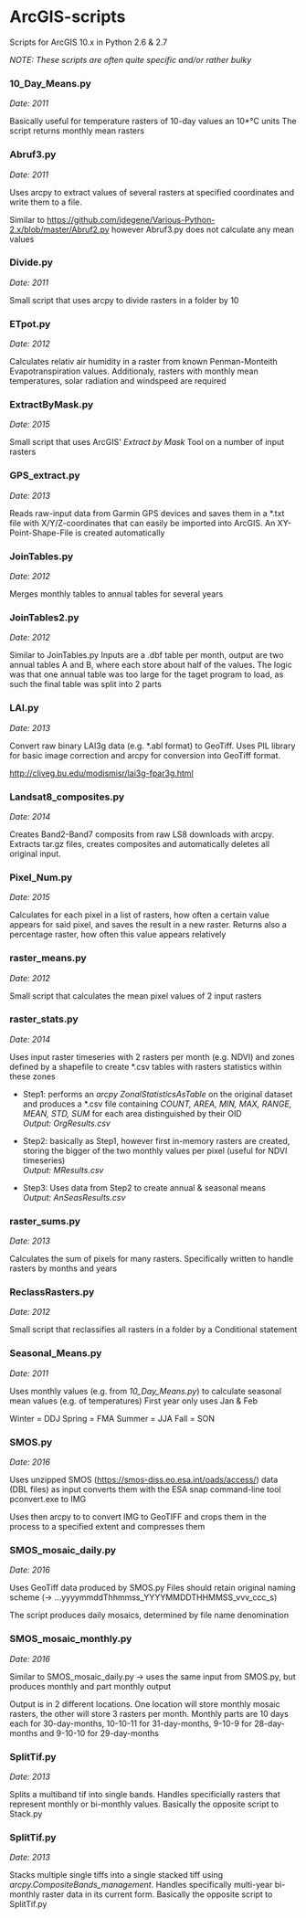 # ArcGIS-scripts
Scripts for ArcGIS 10.x in Python 2.6 & 2.7

*NOTE: These scripts are often quite specific and/or rather bulky*


### 10_Day_Means.py

*Date: 2011*

Basically useful for temperature rasters of 10-day values an 10*°C units
The script returns monthly mean rasters


### Abruf3.py

*Date: 2011*

Uses arcpy to extract values of several rasters at specified coordinates and write them
to a file.

Similar to https://github.com/jdegene/Various-Python-2.x/blob/master/Abruf2.py however
Abruf3.py does not calculate any mean values


### Divide.py

*Date: 2011*

Small script that uses arcpy to divide rasters in a folder by 10


### ETpot.py

*Date: 2012*

Calculates relativ air humidity in a raster from known Penman-Monteith Evapotranspiration
values. Additionaly, rasters with monthly mean temperatures, solar radiation and windspeed
are required


### ExtractByMask.py

*Date: 2015*

Small script that uses ArcGIS' *Extract by Mask* Tool on a number of input rasters


### GPS_extract.py

*Date: 2013*

Reads raw-input data from Garmin GPS devices and saves them in a *.txt file with X/Y/Z-coordinates that 
can easily be imported into ArcGIS.  An XY-Point-Shape-File is created automatically


### JoinTables.py

*Date: 2012*

Merges monthly tables to annual tables for several years



### JoinTables2.py

*Date: 2012*

Similar to JoinTables.py 
Inputs are a .dbf table per month, output are two annual tables A and B, where each
store about half of the values.
The logic was that one annual table was too large for the taget program to load, as such the final table
was split into 2 parts


### LAI.py

*Date: 2013*

Convert raw binary LAI3g data (e.g. *.abl format) to GeoTiff. Uses PIL library for basic image correction
and arcpy for conversion into GeoTiff format.

http://cliveg.bu.edu/modismisr/lai3g-fpar3g.html


### Landsat8_composites.py

*Date: 2014*

Creates Band2-Band7 composits from raw LS8 downloads with arcpy. Extracts tar.gz files, creates composites and
automatically deletes all original input. 


### Pixel_Num.py

*Date: 2015*

Calculates for each pixel in a list of rasters, how often a certain value appears for said pixel,
and saves the result in a new raster. Returns also a percentage raster, how often this value appears
relatively


### raster_means.py

*Date: 2012*

Small script that calculates the mean pixel values of 2 input rasters


### raster_stats.py

*Date: 2014*

Uses input raster timeseries with 2 rasters per month (e.g. NDVI) and zones defined by a shapefile
to create *.csv tables with rasters statistics within these zones

- Step1: performs an *arcpy ZonalStatisticsAsTable* on the original dataset and produces a \*.csv file
	containing *COUNT, AREA, MIN, MAX, RANGE, MEAN, STD, SUM* for each area distinguished by their OID   
	*Output: OrgResults.csv*
	
- Step2: basically as Step1, however first in-memory rasters are created, storing the bigger of the two
	monthly values per pixel (useful for NDVI timeseries)   
	*Output: MResults.csv*
	
- Step3: Uses data from Step2 to create annual & seasonal means   
	*Output: AnSeasResults.csv*

### raster_sums.py

*Date: 2013*

Calculates the sum of pixels for many rasters. Specifically written to handle rasters by months and years


### ReclassRasters.py 

*Date: 2012*

Small script that reclassifies all rasters in a folder by a Conditional statement


### Seasonal_Means.py

*Date: 2011*

Uses monthly values (e.g. from *10_Day_Means.py*) to calculate seasonal mean values (e.g. of temperatures)
First year only uses Jan & Feb

Winter = DDJ
Spring = FMA
Summer = JJA
Fall = SON


### SMOS.py

*Date: 2016*

Uses unzipped SMOS (https://smos-diss.eo.esa.int/oads/access/) data (DBL files) as input
converts them with the ESA snap command-line tool pconvert.exe to IMG

Uses then arcpy to to convert IMG to GeoTIFF 
 and crops them in the process to a specified extent and compresses them


### SMOS_mosaic_daily.py
 
*Date: 2016*

Uses GeoTiff data produced by SMOS.py 
Files should retain original naming scheme (-> ...yyyymmddThhmmss_YYYYMMDDTHHMMSS_vvv_ccc_s)

The script produces daily mosaics, determined by file name denomination


### SMOS_mosaic_monthly.py
 
*Date: 2016*

Similar to SMOS_mosaic_daily.py -> uses the same input from SMOS.py, but produces monthly and part monthly output

Output is in 2 different locations. One location will store monthly mosaic rasters, the other will store 3 rasters per month. 
Monthly parts are 10 days each for 30-day-months, 10-10-11 for 31-day-months, 9-10-9 for 28-day-months and 9-10-10 for 29-day-months


### SplitTif.py

*Date: 2013*

Splits a multiband tif into single bands. Handles specificially rasters that represent monthly or bi-monthly
values. Basically the opposite script to Stack.py


### SplitTif.py

*Date: 2013*

Stacks multiple single tiffs into a single stacked tiff using *arcpy.CompositeBands_management*. Handles
specifically multi-year bi-monthly raster data in its current form. Basically the opposite script to SplitTif.py